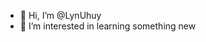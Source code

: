 - 👋 Hi, I’m @LynUhuy
- 👀 I’m interested in learning something new

<!---
LynUhuy/LynUhuy is a ✨ special ✨ repository because its `README.md` (this file) appears on your GitHub profile.
You can click the Preview link to take a look at your changes.
--->
